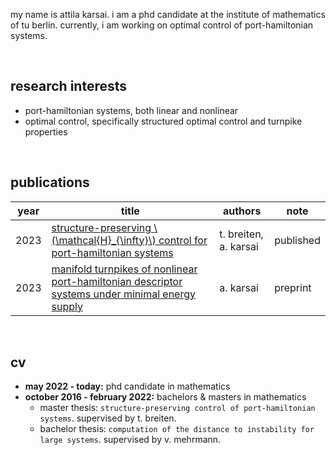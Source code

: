 my name is attila karsai.
i am a phd candidate at the institute of mathematics of tu berlin.
currently, i am working on optimal control of port-hamiltonian systems.

<br>

## research interests
- port-hamiltonian systems, both linear and nonlinear
- optimal control, specifically structured optimal control and turnpike properties

<br>


## publications

| year | title                                                        | authors          | note      |
| ---- | ------------------------------------------------------------ | ---------------- | --------- |
| 2023 | [structure-preserving \\(\mathcal{H}_{\infty}\\) control for port-hamiltonian systems](https://doi.org/10.1016/j.sysconle.2023.105493) | t. breiten, a. karsai | published |
| 2023 | [manifold turnpikes of nonlinear port-hamiltonian descriptor systems under minimal energy supply](https://arxiv.org/abs/2301.09094) | a. karsai             | preprint  |



<br>

## cv
- **may 2022 - today:** phd candidate in mathematics
- **october 2016 - february 2022:** bachelors & masters in mathematics
    - master thesis: `structure-preserving control of port-hamiltonian systems`. supervised by t. breiten.
    - bachelor thesis: `computation of the distance to instability for large systems`. supervised by v. mehrmann.

